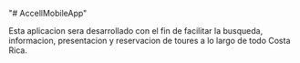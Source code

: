 "# AccellMobileApp" 
 
Esta aplicacion sera desarrollado con el fin de facilitar la busqueda, informacion, presentacion y reservacion de toures a lo largo de todo Costa Rica.
